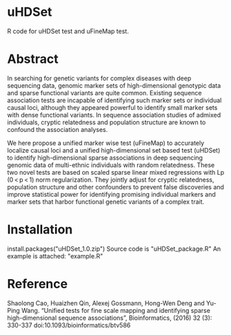 # uHDSet
R code for uHDSet test and uFineMap test.

# Abstract
In searching for genetic variants for complex diseases with deep sequencing data, genomic marker sets of high-dimensional genotypic data and sparse functional variants are quite common. Existing sequence association tests are incapable of identifying such marker sets or individual causal loci, although they appeared powerful to identify small marker sets with dense functional variants. In sequence association studies of admixed individuals, cryptic relatedness and population structure are known to confound the association analyses.

We here propose a unified marker wise test (uFineMap) to accurately localize causal loci and a unified high-dimensional set based test (uHDSet) to identify high-dimensional sparse associations in deep sequencing genomic data of multi-ethnic individuals with random relatedness. These two novel tests are based on scaled sparse linear mixed regressions with Lp (0 < p < 1) norm regularization. They jointly adjust for cryptic relatedness, population structure and other confounders to prevent false discoveries and improve statistical power for identifying promising individual markers and marker sets that harbor functional genetic variants of a complex trait.

# Installation
install.packages("uHDSet_1.0.zip")
Source code is "uHDSet_package.R"
An example is attached: "example.R"

# Reference
Shaolong Cao, Huaizhen Qin, Alexej Gossmann, Hong-Wen Deng and Yu-Ping Wang. “Unified tests for fine scale mapping and identifying sparse high-dimensional sequence associations”, Bioinformatics, (2016) 32 (3): 330-337 doi:10.1093/bioinformatics/btv586
